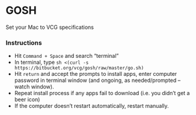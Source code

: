 # GOSH #

Set your Mac to VCG specifications

### Instructions ###

* Hit `Command + Space` and search “terminal”
* In terminal, type `sh <(curl -s https://bitbucket.org/vcg/gosh/raw/master/go.sh)`
* Hit `return` and accept the prompts to install apps, enter computer password in terminal window (and ongoing, as needed/prompted – watch window).
* Repeat install process if any apps fail to download (i.e. you didn’t get a beer icon)
* If the computer doesn’t restart automatically, restart manually.
